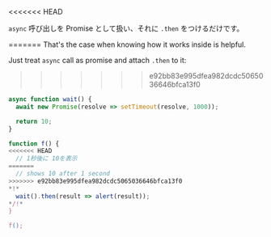 
<<<<<<< HEAD

`async` 呼び出しを Promise として扱い、それに `.then` をつけるだけです。

=======
That's the case when knowing how it works inside is helpful.

Just treat `async` call as promise and attach `.then` to it:
>>>>>>> e92bb83e995dfea982dcdc5065036646bfca13f0
```js run
async function wait() {
  await new Promise(resolve => setTimeout(resolve, 1000));

  return 10;
}

function f() {
<<<<<<< HEAD
  // 1秒後に 10を表示
=======
  // shows 10 after 1 second
>>>>>>> e92bb83e995dfea982dcdc5065036646bfca13f0
*!*
  wait().then(result => alert(result));
*/!*
}

f();
```
